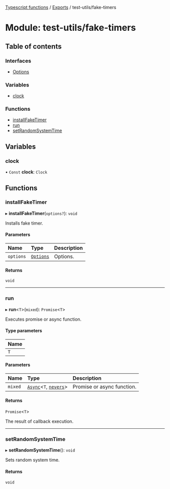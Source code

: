 [Typescript functions](../index.md) / [Exports](../modules.md) / test-utils/fake-timers

# Module: test-utils/fake-timers

## Table of contents

### Interfaces

- [Options](../interfaces/test_utils_fake_timers.Options.md)

### Variables

- [clock](test_utils_fake_timers.md#clock)

### Functions

- [installFakeTimer](test_utils_fake_timers.md#installfaketimer)
- [run](test_utils_fake_timers.md#run)
- [setRandomSystemTime](test_utils_fake_timers.md#setrandomsystemtime)

## Variables

### clock

• `Const` **clock**: `Clock`

## Functions

### installFakeTimer

▸ **installFakeTimer**(`options?`): `void`

Installs fake timer.

#### Parameters

| Name | Type | Description |
| :------ | :------ | :------ |
| `options` | [`Options`](../interfaces/test_utils_fake_timers.Options.md) | Options. |

#### Returns

`void`

___

### run

▸ **run**<`T`\>(`mixed`): `Promise`<`T`\>

Executes promise or async function.

#### Type parameters

| Name |
| :------ |
| `T` |

#### Parameters

| Name | Type | Description |
| :------ | :------ | :------ |
| `mixed` | [`Async`](../interfaces/types_function.Async.md)<`T`, [`nevers`](types_core.md#nevers)\> | Promise or async function. |

#### Returns

`Promise`<`T`\>

The result of callback execution.

___

### setRandomSystemTime

▸ **setRandomSystemTime**(): `void`

Sets random system time.

#### Returns

`void`
